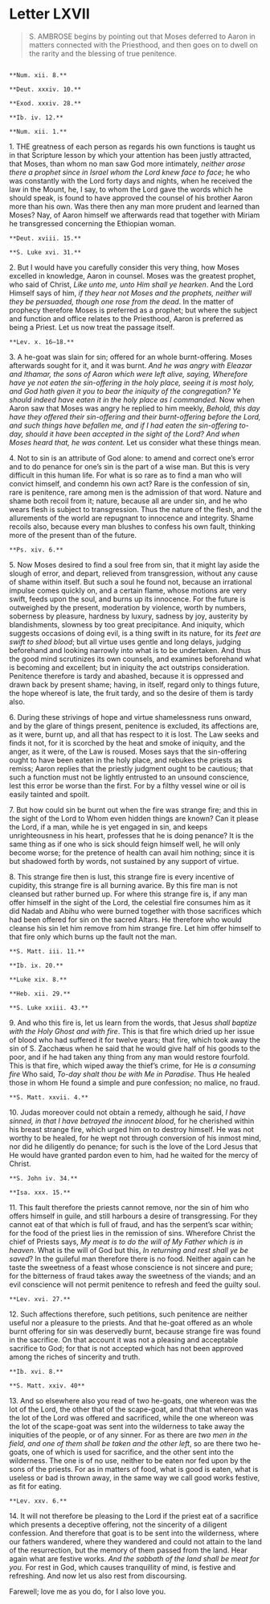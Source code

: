 # Letter LXVII

> S. AMBROSE begins by pointing out that Moses deferred to Aaron
> in matters connected with the Priesthood, and then goes on to
> dwell on the rarity and the blessing of true penitence.

```{centered} AMBROSE TO SIMPLICIANUS, GREETING
```

```{margin}
**Num. xii. 8.**

**Deut. xxxiv. 10.**

**Exod. xxxiv. 28.**

**Ib. iv. 12.**

**Num. xii. 1.**
```

1\. THE greatness of each person as regards his own functions is taught
us in that Scripture lesson by which your attention has been justly
attracted, that Moses, than whom no man saw God more intimately,
_neither arose there a prophet since in Israel whom the Lord knew face
to face_; he who was constantly with the Lord forty days and nights,
when he received the law in the Mount, he, I say, to whom the Lord gave
the words which he should speak, is found to have approved the counsel
of his brother Aaron more than his own. Was there then any man more
prudent and learned than Moses? Nay, of Aaron himself we afterwards
read that together with Miriam he transgressed concerning the Ethiopian
woman.

```{margin}
**Deut. xviii. 15.**

**S. Luke xvi. 31.**
```

2\. But I would have you carefully consider this very thing, how Moses
excelled in knowledge, Aaron in counsel. Moses was the greatest prophet,
who said of Christ, _Like unto me, unto Him shall ye hearken_. And the
Lord Himself says of him, _if they hear not Moses and the prophets,
neither will they be persuaded, though one rose from the dead_. In the
matter of prophecy therefore Moses is preferred as a prophet; but where
the subject and function and office relates to the Priesthood, Aaron is
preferred as being a Priest. Let us now treat the passage itself.

```{margin}
**Lev. x. 16–18.**
```

3\. A he-goat was slain for sin; offered for an whole burnt-offering.
Moses afterwards sought for it, and it was burnt. _And he was angry
with Eleazar and Ithamar, the sons of Aaron which were left alive,
saying, Wherefore have ye not eaten the sin-offering in the holy place,
seeing it is most holy, and God hath given it you to bear the iniquity
of the congregation? Ye should indeed have eaten it in the holy place
as I commanded._ Now when Aaron saw that Moses was angry he replied to
him meekly, _Behold, this day have they offered their sin-offering and
their burnt-offering before the Lord, and such things have befallen
me, and if I had eaten the sin-offering to-day, should it have been
accepted in the sight of the Lord? And when Moses heard that, he was
content._ Let us consider what these things mean.

4\. Not to sin is an attribute of God alone: to amend and correct one’s
error and to do penance for one’s sin is the part of a wise man. But
this is very difficult in this human life. For what is so rare as to
find a man who will convict himself, and condemn his own act? Rare
is the confession of sin, rare is penitence, rare among men is the
admission of that word. Nature and shame both recoil from it; nature,
because all are under sin, and he who wears flesh is subject to
transgression. Thus the nature of the flesh, and the allurements of
the world are repugnant to innocence and integrity. Shame recoils also,
because every man blushes to confess his own fault, thinking more of
the present than of the future.

```{margin}
**Ps. xiv. 6.**
```

5\. Now Moses desired to find a soul free from sin, that it might lay
aside the slough of error, and depart, relieved from transgression,
without any cause of shame within itself. But such a soul he found not,
because an irrational impulse comes quickly on, and a certain flame,
whose motions are very swift, feeds upon the soul, and burns up its
innocence. For the future is outweighed by the present, moderation by
violence, worth by numbers, soberness by pleasure, hardness by luxury,
sadness by joy, austerity by blandishments, slowness by too great
precipitance. And iniquity, which suggests occasions of doing evil,
is a thing swift in its nature, for its _feet are swift to shed blood_;
but all virtue uses gentle and long delays, judging beforehand and
looking narrowly into what is to be undertaken. And thus the good mind
scrutinizes its own counsels, and examines beforehand what is becoming
and excellent; but in iniquity the act outstrips consideration.
Penitence therefore is tardy and abashed, because it is oppressed and
drawn back by present shame; having, in itself, regard only to things
future, the hope whereof is late, the fruit tardy, and so the desire of
them is tardy also.

6\. During these strivings of hope and virtue shamelessness runs
onward, and by the glare of things present, penitence is excluded,
its affections are, as it were, burnt up, and all that has respect to
it is lost. The Law seeks and finds it not, for it is scorched by the
heat and smoke of iniquity, and the anger, as it were, of the Law is
roused. Moses says that the sin-offering ought to have been eaten in
the holy place, and rebukes the priests as remiss; Aaron replies that
the priestly judgment ought to be cautious; that such a function must
not be lightly entrusted to an unsound conscience, lest this error be
worse than the first. For by a filthy vessel wine or oil is easily
tainted and spoilt.

7\. But how could sin be burnt out when the fire was strange fire; and
this in the sight of the Lord to Whom even hidden things are known? Can
it please the Lord, if a man, while he is yet engaged in sin, and keeps
unrighteousness in his heart, professes that he is doing penance? It is
the same thing as if one who is sick should feign himself well, he will
only become worse; for the pretence of health can avail him nothing;
since it is but shadowed forth by words, not sustained by any support
of virtue.

8\. This strange fire then is lust, this strange fire is every incentive
of cupidity, this strange fire is all burning avarice. By this fire man
is not cleansed but rather burned up. For where this strange fire is,
if any man offer himself in the sight of the Lord, the celestial fire
consumes him as it did Nadab and Abihu who were burned together with
those sacrifices which had been offered for sin on the sacred Altars.
He therefore who would cleanse his sin let him remove from him strange
fire. Let him offer himself to that fire only which burns up the fault
not the man.

```{margin}
**S. Matt. iii. 11.**

**Ib. ix. 20.**

**Luke xix. 8.**

**Heb. xii. 29.**

**S. Luke xxiii. 43.**
```

9\. And who this fire is, let us learn from the words, that Jesus _shall
baptize with the Holy Ghost and with fire_. This is that fire which
dried up her issue of blood who had suffered it for twelve years; that
fire, which took away the sin of S. Zacchæus when he said that he would
give half of his goods to the poor, and if he had taken any thing from
any man would restore fourfold. This is that fire, which wiped away
the thief’s crime, for He is _a consuming fire_ Who said, _To-day shalt
thou be with Me in Paradise_. Thus He healed those in whom He found a
simple and pure confession; no malice, no fraud.

```{margin}
**S. Matt. xxvii. 4.**
```

10\. Judas moreover could not obtain a remedy, although he said, _I have
sinned, in that I have betrayed the innocent blood_, for he cherished
within his breast strange fire, which urged him on to destroy himself.
He was not worthy to be healed, for he wept not through conversion of
his inmost mind, nor did he diligently do penance; for such is the love
of the Lord Jesus that He would have granted pardon even to him, had he
waited for the mercy of Christ.

```{margin}
**S. John iv. 34.**

**Isa. xxx. 15.**
```

11\. This fault therefore the priests cannot remove, nor the sin
of him who offers himself in guile, and still harbours a desire of
transgressing. For they cannot eat of that which is full of fraud, and
has the serpent’s scar within; for the food of the priest lies in the
remission of sins. Wherefore Christ the chief of Priests says, _My
meat is to do the will of My Father which is in heaven_. What is the
will of God but this, _In returning and rest shall ye be saved_? In the
guileful man therefore there is no food. Neither again can he taste the
sweetness of a feast whose conscience is not sincere and pure; for the
bitterness of fraud takes away the sweetness of the viands; and an evil
conscience will not permit penitence to refresh and feed the guilty
soul.

```{margin}
**Lev. xvi. 27.**
```

12\. Such affections therefore, such petitions, such penitence are
neither useful nor a pleasure to the priests. And that he-goat offered
as an whole burnt offering for sin was deservedly burnt, because
strange fire was found in the sacrifice. On that account it was not
a pleasing and acceptable sacrifice to God; for that is not accepted
which has not been approved among the riches of sincerity and truth.

```{margin}
**Ib. xvi. 8.**

**S. Matt. xxiv. 40**
```

13\. And so elsewhere also you read of two he-goats, one whereon was
the lot of the Lord, the other that of the scape-goat, and that that
whereon was the lot of the Lord was offered and sacrificed, while the
one whereon was the lot of the scape-goat was sent into the wilderness
to take away the iniquities of the people, or of any sinner. For as
there are _two men in the field, and one of them shall be taken and
the other left_, so are there two he-goats, one of which is used for
sacrifice, and the other sent into the wilderness. The one is of no
use, neither to be eaten nor fed upon by the sons of the priests. For
as in matters of food, what is good is eaten, what is useless or bad
is thrown away, in the same way we call good works festive, as fit for
eating.

```{margin}
**Lev. xxv. 6.**
```

14\. It will not therefore be pleasing to the Lord if the priest eat
of a sacrifice which presents a deceptive offering, not the sincerity
of a diligent confession. And therefore that goat is to be sent into
the wilderness, where our fathers wandered, where they wandered and
could not attain to the land of the resurrection, but the memory of
them passed from the land. Hear again what are festive works. _And
the sabbath of the land shall be meat for you._ For rest in God, which
causes tranquillity of mind, is festive and refreshing. And now let us
also rest from discoursing.

Farewell; love me as you do, for I also love you.
